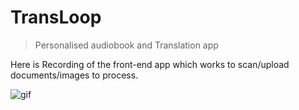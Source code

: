 # TransLoop

> Personalised audiobook and Translation app

Here is Recording of the front-end app which works to scan/upload documents/images to process.

![gif](https://github.com/nikhil36agarwal/transloop/blob/main/extras/images/untitled.gif)
